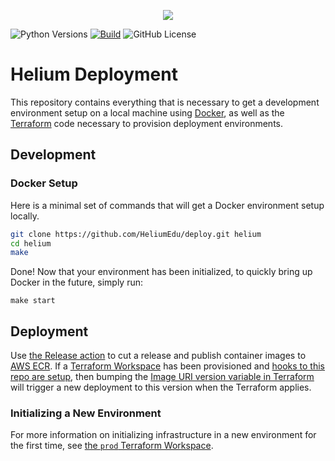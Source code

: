 <p align="center"><img src="https://www.heliumedu.com/assets/img/logo_full_blue.png" /></p>

![Python Versions](https://img.shields.io/badge/python-%203.12%20-blue)
[![Build](https://img.shields.io/github/actions/workflow/status/HeliumEdu/deploy/build.yml)](https://github.com/HeliumEdu/deploy/actions/workflows/build.yml)
![GitHub License](https://img.shields.io/github/license/heliumedu/deploy)

# Helium Deployment

This repository contains everything that is necessary to get a development environment setup on a local machine using
[Docker](https://docs.docker.com/), as well as the [Terraform](https://app.terraform.io/app) code necessary to provision deployment environments.

## Development

### Docker Setup

Here is a minimal set of commands that will get a Docker environment setup locally.

```sh
git clone https://github.com/HeliumEdu/deploy.git helium
cd helium
make
```

Done! Now that your environment has been initialized, to quickly bring up Docker in the future, simply run:

```
make start
```

## Deployment

Use [the Release action](https://github.com/HeliumEdu/deploy/actions/workflows/release.yml) to cut a release and publish container images to
[AWS ECR](https://aws.amazon.com/ecr/). If a [Terraform Workspace](https://developer.hashicorp.com/terraform/cli/workspaces) has been provisioned
and [hooks to this repo are setup](https://developer.hashicorp.com/terraform/cloud-docs/vcs), then bumping the
[Image URI version variable in Terraform](https://github.com/HeliumEdu/deploy/blob/main/terraform/environments/prod/variables.tf#L1) will trigger a new deployment to this version when the Terraform applies.

### Initializing a New Environment

For more information on initializing infrastructure in a new environment for the first time, see
[the `prod` Terraform Workspace](https://github.com/HeliumEdu/deploy/tree/main/terraform/environments/prod#readme).
